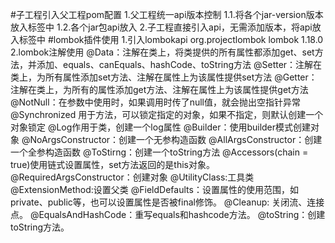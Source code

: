 #子工程引入父工程pom配置
1.父工程统一api版本控制
1.1.将各个jar-version版本放入<properties>标签中
1.2.各个jar包api放入
    <dependencyManagement>
        <dependencies></dependencies>
    </dependencyManagement>
2.子工程直接引入api，无需添加版本，将api放入<dependencies></dependencies>标签中
#lombok插件使用
1.引入lombokapi
    <dependency>
        <groupId>org.projectlombok</groupId>
        <artifactId>lombok</artifactId>
        <version>1.18.0</version>
    <dependency> 
2.lombok注解使用
@Data：注解在类上，将类提供的所有属性都添加get、set方法，并添加、equals、canEquals、hashCode、toString方法
@Setter：注解在类上，为所有属性添加set方法、注解在属性上为该属性提供set方法
@Getter：注解在类上，为所有的属性添加get方法、注解在属性上为该属性提供get方法
@NotNull：在参数中使用时，如果调用时传了null值，就会抛出空指针异常
@Synchronized 用于方法，可以锁定指定的对象，如果不指定，则默认创建一个对象锁定
@Log作用于类，创建一个log属性
@Builder：使用builder模式创建对象
@NoArgsConstructor：创建一个无参构造函数
@AllArgsConstructor：创建一个全参构造函数
@ToStirng：创建一个toString方法
@Accessors(chain = true)使用链式设置属性，set方法返回的是this对象。
@RequiredArgsConstructor：创建对象
@UtilityClass:工具类
@ExtensionMethod:设置父类
@FieldDefaults：设置属性的使用范围，如private、public等，也可以设置属性是否被final修饰。
@Cleanup: 关闭流、连接点。
@EqualsAndHashCode：重写equals和hashcode方法。
@toString：创建toString方法。 